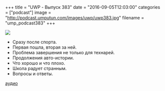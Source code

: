 +++
title = "UWP - Выпуск 383"
date = "2016-09-05T12:03:00"
categories = ["podcast"]
image = "http://podcast.umputun.com/images/uwp/uwp383.jpg"
filename = "ump_podcast383"
+++

![](https://podcast.umputun.com/images/uwp/uwp383.jpg)

- Сразу после спорта.
- Первая пошла, вторая за ней.
- Проблема завершения не только для технарей.
- Продолжения авто-истории.
- Что хорошо и что плохо.
- Школа радует странным.
- Вопросы и ответы.


[аудио](https://podcast.umputun.com/media/ump_podcast383.mp3)
<audio src="https://podcast.umputun.com/media/ump_podcast383.mp3" preload="none"></audio>